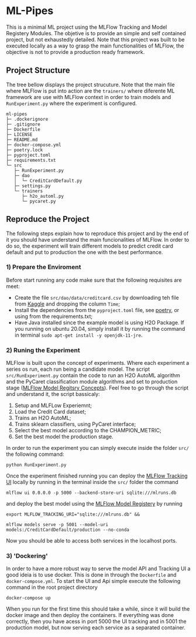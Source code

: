 # ML-Pipes

This is a minimal ML project using the MLFlow Tracking and Model Registery Modules. The objetive is to provide an simple and self contained project, but not exhaustedly detailed. Note that this project was built to be executed locally as a way to grasp the main functionalities of MLFlow, the objective is not to provide a production ready framework. 


## Project Structure

The tree bellow displays the project strucuture. Note that the main file where MLFlow is put into action are the `trainers/` where diferente ML framework are use with MLFlow context in order to train models and `RunExperiment.py` where the experiment is configured.  

```
ml-pipes
├─ .dockerignore
├─ .gitignore
├─ Dockerfile
├─ LICENSE
├─ README.md
├─ docker-compose.yml
├─ poetry.lock
├─ pyproject.toml
├─ requirements.txt
└─ src
   ├─ RunExperiment.py
   ├─ dao
   │  └─ CreditCardDefault.py
   ├─ settings.py
   └─ trainers
      ├─ h2o_automl.py
      └─ pycaret.py
```

## Reproduce the Project

The following steps explain how to reproduce this project and by the end of it you should have understand the main funcionalities of MLFlow. In order to do so, the experiment will train different models to predict credit card default and put to production the one with the best performance.


### 1) Prepare the Enviroment

Before start running any code make sure that the following requisites are meet:

- Create the file `src/dao/data/creditcard.csv` by downloading teh file from [Kaggle](https://www.kaggle.com/mlg-ulb/creditcardfraud) and dropping the column `Time`;
- Install the dependencies from the `pyproject.toml` file, see [poetry](https://python-poetry.org/), or using from the requirements.txt;
- Have Java installed since the example model is using H2O Package. If you running on ubuntu 20.04, simply install it by running the command in terminal `sudo apt-get install -y openjdk-11-jre`.

### 2) Runing the Experiment

MLFlow is built upon the concept of experiments. Where each experiment a series os run, each run being a candidate model. The script `src/RunExperiment.py` contain the code to run an H2O AutoML algorithm and the PyCaret classification module algorithms and set to production stage ([MLFlow Model Regitsry Concepts](https://www.mlflow.org/docs/latest/model-registry.html#concepts)). Feel free to go through the script and understand it, the script bassicaly:

1) Setup and MLFLow Experiemnt;
2) Load the Credit Card dataset;
3) Trains an H2O AutoML;
4) Trains sklearn classifiers, using PyCaret interface;
5) Select the best model according to the CHAMPION_METRIC;
6) Set the best model the production stage.

In order to run the experiment you can simply execute inside the folder `src/` the following command:
```shell
python RunExperiment.py
```

Once the experiment finished running you can deploy the [MLFlow Tracking UI](https://www.mlflow.org/docs/latest/tracking.html#tracking-ui) locally by running in the terminal inside the `src/` folder the command 
```shell
mlflow ui 0.0.0.0 -p 5000 --backend-store-uri sqlite:///mlruns.db
```

and deploy the best model using the [MLFlow Model Registery](https://www.mlflow.org/docs/latest/model-registry.html) by running

```shell
export MLFLOW_TRACKING_URI="sqlite:///mlruns.db" &&

mlflow models serve -p 5001 --model-uri models:/CreditCardDefault/production --no-conda
```

Now you should be able to access both services in the localhost ports.

### 3) 'Dockering'

In order to have a more robust way to serve the model API and Tracking UI a good ideia is to use docker. This is done in through the `Dockerfile` and `docker-compose.yml`. To start the UI and Api simple execute the following command in the root project directory
```
docker-compose up
```

When you run for the first time this should take a while, since it will build the docker image and then deploy the containers. If everything was done correctly, then you have acess in port 5000 the UI tracking and in 5001 the production model, but now serving each service as a separated container.

